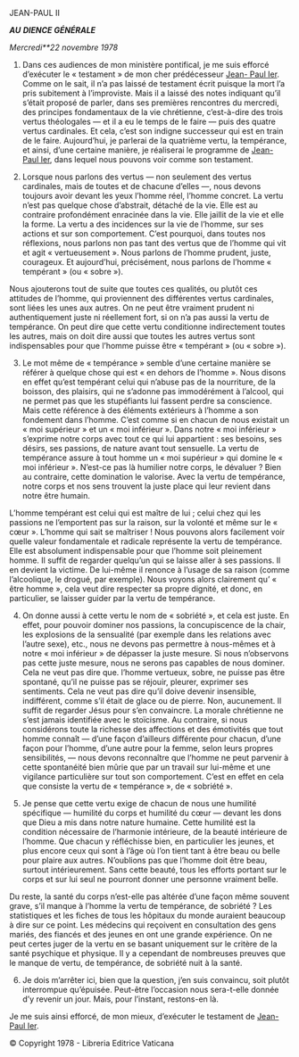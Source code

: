 JEAN-PAUL II

***AU*** ***DIENCE GÉNÉRALE***

*Mercredi**22 novembre 1978*

1. Dans ces audiences de mon ministère pontifical, je me suis efforcé d’exécuter le « testament » de mon cher prédécesseur [Jean- Paul Ier](/content/john-paul-i/fr.html). Comme on le sait, il n’a pas laissé de testament écrit puisque la mort l’a pris subitement à l’improviste. Mais il a laissé des notes indiquant qu’il s’était proposé de parler, dans ses premières rencontres du mercredi, des principes fondamentaux de la vie chrétienne, c’est-à-dire des trois vertus théologales — et il a eu le temps de le faire — puis des quatre vertus cardinales. Et cela, c’est son indigne successeur qui est en train de le faire. Aujourd’hui, je parlerai de la quatrième vertu, la tempérance, et ainsi, d’une certaine manière, je réaliserai le programme de [Jean- Paul Ier](/content/john-paul-i/fr.html), dans lequel nous pouvons voir comme son testament.

2. Lorsque nous parlons des vertus — non seulement des vertus cardinales, mais de toutes et de chacune d’elles —, nous devons toujours avoir devant les yeux l’homme réel, l’homme concret. La vertu n’est pas quelque chose d’abstrait, détaché de la vie. Elle est au contraire profondément enracinée dans la vie. Elle jaillit de la vie et elle la forme. La vertu a des incidences sur la vie de l’homme, sur ses actions et sur son comportement. C’est pourquoi, dans toutes nos réflexions, nous parlons non pas tant des vertus que de l’homme qui vit et agit « vertueusement ». Nous parlons de l’homme prudent, juste, courageux. Et aujourd’hui, précisément, nous parlons de l’homme « tempérant » (ou « sobre »).

Nous ajouterons tout de suite que toutes ces qualités, ou plutôt ces attitudes de l’homme, qui proviennent des différentes vertus cardinales, sont liées les unes aux autres. On ne peut être vraiment prudent ni authentiquement juste ni réellement fort, si on n’a pas aussi la vertu de tempérance. On peut dire que cette vertu conditionne indirectement toutes les autres, mais on doit dire aussi que toutes les autres vertus sont indispensables pour que l’homme puisse être « tempérant » (ou « sobre »).

3. Le mot même de « tempérance » semble d’une certaine manière se référer à quelque chose qui est « en dehors de l’homme ». Nous disons en effet qu’est tempérant celui qui n’abuse pas de la nourriture, de la boisson, des plaisirs, qui ne s’adonne pas immodérément à l’alcool, qui ne permet pas que les stupéfiants lui fassent perdre sa conscience. Mais cette référence à des éléments extérieurs à l’homme a son fondement dans l’homme. C’est comme si en chacun de nous existait un « moi supérieur » et un « moi inférieur ». Dans notre « moi inférieur » s’exprime notre corps avec tout ce qui lui appartient : ses besoins, ses désirs, ses passions, de nature avant tout sensuelle. La vertu de tempérance assure à tout homme un « moi supérieur » qui domine le « moi inférieur ». N’est-ce pas là humilier notre corps, le dévaluer ? Bien au contraire, cette domination le valorise. Avec la vertu de tempérance, notre corps et nos sens trouvent la juste place qui leur revient dans notre être humain.

L’homme tempérant est celui qui est maître de lui ; celui chez qui les passions ne l’emportent pas sur la raison, sur la volonté et même sur le « cœur ». L’homme qui sait se maîtriser ! Nous pouvons alors facilement voir quelle valeur fondamentale et radicale représente la vertu de tempérance. Elle est absolument indispensable pour que l’homme soit pleinement homme. Il suffit de regarder quelqu’un qui se laisse aller à ses passions. Il en devient la victime. De lui-même il renonce à l’usage de sa raison (comme l’alcoolique, le drogué, par exemple). Nous voyons alors clairement qu’ « être homme », cela veut dire respecter sa propre dignité, et donc, en particulier, se laisser guider par la vertu de tempérance.

4. On donne aussi à cette vertu le nom de « sobriété », et cela est juste. En effet, pour pouvoir dominer nos passions, la concupiscence de la chair, les explosions de la sensualité (par exemple dans les relations avec l’autre sexe), etc., nous ne devons pas permettre à nous-mêmes et à notre « moi inférieur » de dépasser la juste mesure. Si nous n’observons pas cette juste mesure, nous ne serons pas capables de nous dominer. Cela ne veut pas dire que. l’homme vertueux, sobre, ne puisse pas être spontané, qu’il ne puisse pas se réjouir, pleurer, exprimer ses sentiments. Cela ne veut pas dire qu’il doive devenir insensible, indifférent, comme s’il était de glace ou de pierre. Non, aucunement. Il suffit de regarder Jésus pour s’en convaincre. La morale chrétienne ne s’est jamais identifiée avec le stoïcisme. Au contraire, si nous considérons toute la richesse des affections et des émotivités que tout homme connaît — d’une façon d’ailleurs différente pour chacun, d’une façon pour l’homme, d’une autre pour la femme, selon leurs propres sensibilités, — nous devons reconnaître que l’homme ne peut parvenir à cette spontanéité bien mûrie que par un travail sur lui-même et une vigilance particulière sur tout son comportement. C’est en effet en cela que consiste la vertu de « tempérance », de « sobriété ».

5. Je pense que cette vertu exige de chacun de nous une humilité spécifique — humilité du corps et humilité du cœur — devant les dons que Dieu a mis dans notre nature humaine. Cette humilité est la condition nécessaire de l’harmonie intérieure, de la beauté intérieure de l’homme. Que chacun y réfléchisse bien, en particulier les jeunes, et plus encore ceux qui sont à l’âge où l’on tient tant à être beau ou belle pour plaire aux autres. N’oublions pas que l’homme doit être beau, surtout intérieurement. Sans cette beauté, tous les efforts portant sur le corps et sur lui seul ne pourront donner une personne vraiment belle.

Du reste, la santé du corps n’est-elle pas altérée d’une façon même souvent grave, s’il manque à l’homme la vertu de tempérance, de sobriété ? Les statistiques et les fiches de tous les hôpitaux du monde auraient beaucoup à dire sur ce point. Les médecins qui reçoivent en consultation des gens mariés, des fiancés et des jeunes en ont une grande expérience. On ne peut certes juger de la vertu en se basant uniquement sur le critère de la santé psychique et physique. Il y a cependant de nombreuses preuves que le manque de vertu, de tempérance, de sobriété nuit à la santé.

6. Je dois m’arrêter ici, bien que la question, j’en suis convaincu, soit plutôt interrompue qu’épuisée. Peut-être l’occasion nous sera-t-elle donnée d’y revenir un jour. Mais, pour l’instant, restons-en là.

Je me suis ainsi efforcé, de mon mieux, d’exécuter le testament de [Jean- Paul Ier](/content/john-paul-i/fr.html).

© Copyright 1978 - Libreria Editrice Vaticana